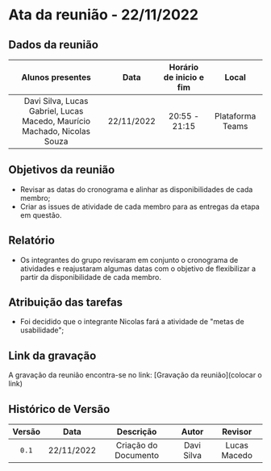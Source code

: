 # Ata da reunião - 22/11/2022

## Dados da reunião

|                             Alunos presentes                              |    Data    | Horário de inicio e fim |      Local       |
| :-----------------------------------------------------------------------: | :--------: | :---------------------: | :--------------: |
| Davi Silva, Lucas Gabriel, Lucas Macedo, Maurício Machado, Nicolas Souza | 22/11/2022 |      20:55 - 21:15      | Plataforma Teams |

## Objetivos da reunião

- Revisar as datas do cronograma e alinhar as disponibilidades de cada membro;
- Criar as issues de atividade de cada membro para as entregas da etapa em questão.

## Relatório

- Os integrantes do grupo revisaram em conjunto o cronograma de atividades e reajustaram algumas datas com o objetivo de flexibilizar a partir da disponibilidade de cada membro.

## Atribuição das tarefas

- Foi decidido que o integrante Nicolas fará a atividade de "metas de usabilidade";

## Link da gravação

A gravação da reunião encontra-se no link: [Gravação da reunião](colocar o link)

## Histórico de Versão

| Versão   | Data       | Descrição                     |  Autor        | Revisor          |
| :------: | :--------: |:----------------------------: | :-----------: | :-----:          |
| `0.1`    | 22/11/2022 | Criação do Documento          | Davi Silva |  Lucas Macedo        |
